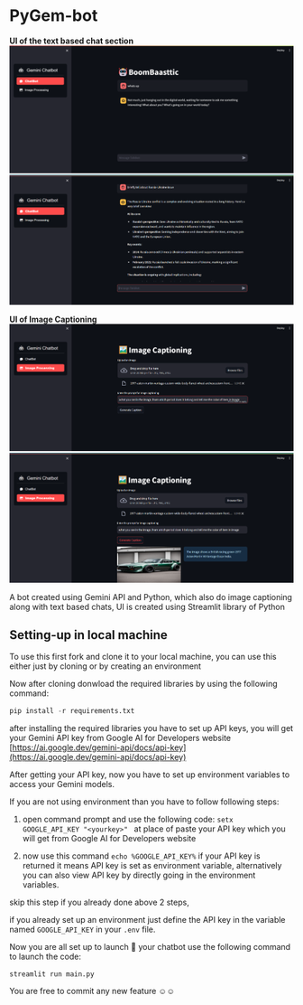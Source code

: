 # PyGem-bot

**UI of the text based chat section**
![UI image 1](https://github.com/DevanshuSinghai/PyGem-bot/blob/main/images/first.png)
![UI image 2](https://github.com/DevanshuSinghai/PyGem-bot/blob/main/images/second.png)


**UI of Image Captioning**
![UI image 3](https://github.com/DevanshuSinghai/PyGem-bot/blob/main/images/third.png)
![UI image 4](https://github.com/DevanshuSinghai/PyGem-bot/blob/main/images/fourth.png)


A bot created using Gemini API and Python, which also do image captioning along with text based chats, UI is created using Streamlit library of Python 

## Setting-up in local machine

To use this first fork and clone it to your local machine, you can use this either just by cloning or by creating an environment

Now after cloning donwload the required libraries by using the following command:
```python
pip install -r requirements.txt
```

after installing the required libraries you have to set up API keys, you will get your Gemini API key from Google AI for Developers website [https://ai.google.dev/gemini-api/docs/api-key](https://ai.google.dev/gemini-api/docs/api-key)

After getting your API key, now you have to set up environment variables to access your Gemini models.

If you are not using environment than you have to follow following steps:
1. open command prompt and use the following code:
     ```setx GOOGLE_API_KEY "<yourkey>" ```
   at place of <yourkey> paste your API key which you will get from Google AI for Developers website

2. now use this command ``` echo %GOOGLE_API_KEY% ```
   if your API key is returned it means API key is set as environment variable, alternatively you can also view API key by directly going in the environment variables.

skip this step if you already done above 2 steps,

  if you already set up an environment just define the API key in the variable named `GOOGLE_API_KEY` in your `.env` file.


Now you are all set up to launch :rocket: your chatbot 
use the following command to launch the code:
``` 
streamlit run main.py
```



You are free to commit any new feature :relaxed::relaxed:
